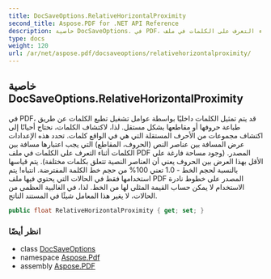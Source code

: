 ```yaml
---
title: DocSaveOptions.RelativeHorizontalProximity
second_title: Aspose.PDF for .NET API Reference
description: خاصية DocSaveOptions. في PDF، قد يتم تمثيل الكلمات داخليًا بواسطة عوامل تشغيل تطبع الكلمات عن طريق طباعة حروفها أو مقاطعها بشكل مستقل. لذا، لاكتشاف الكلمات، نحتاج أحيانًا إلى اكتشاف مجموعات من الأحرف المستقلة التي هي في الواقع كلمات. تحدد هذه الإعدادات عرض المسافة بين عناصر النص (الحروف، المقاطع) التي يجب اعتبارها مسافة بين الكلمات أثناء التعرف على الكلمات في ملف PDF المصدر. (وجود مساحة فارغة على الأقل بهذا العرض بين الحروف يعني أن العناصر النصية تتعلق بكلمات مختلفة). يتم قياسها بالنسبة لحجم الخط - 1.0 تعني 100% من حجم خط الكلمة المفترضة. انتباه! يتم استخدامها فقط في الحالات التي يحتوي فيها ملف PDF المصدر على خطوط نادرة الاستخدام لا يمكن حساب القيمة المثلى لها من الخط. لذا، في الغالبية العظمى من الحالات، لا يغير هذا المعامل شيئًا في المستند الناتج.
type: docs
weight: 120
url: /ar/net/aspose.pdf/docsaveoptions/relativehorizontalproximity/
---
```

## خاصية DocSaveOptions.RelativeHorizontalProximity

في PDF، قد يتم تمثيل الكلمات داخليًا بواسطة عوامل تشغيل تطبع الكلمات عن طريق طباعة حروفها أو مقاطعها بشكل مستقل. لذا، لاكتشاف الكلمات، نحتاج أحيانًا إلى اكتشاف مجموعات من الأحرف المستقلة التي هي في الواقع كلمات. تحدد هذه الإعدادات عرض المسافة بين عناصر النص (الحروف، المقاطع) التي يجب اعتبارها مسافة بين الكلمات أثناء التعرف على الكلمات في ملف PDF المصدر. (وجود مساحة فارغة على الأقل بهذا العرض بين الحروف يعني أن العناصر النصية تتعلق بكلمات مختلفة). يتم قياسها بالنسبة لحجم الخط - 1.0 تعني 100% من حجم خط الكلمة المفترضة. انتباه! يتم استخدامها فقط في الحالات التي يحتوي فيها ملف PDF المصدر على خطوط نادرة الاستخدام لا يمكن حساب القيمة المثلى لها من الخط. لذا، في الغالبية العظمى من الحالات، لا يغير هذا المعامل شيئًا في المستند الناتج.

```csharp
public float RelativeHorizontalProximity { get; set; }
```

### انظر أيضًا

* class [DocSaveOptions](../)
* namespace [Aspose.Pdf](../../../aspose.pdf/)
* assembly [Aspose.PDF](../../../)